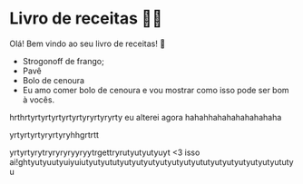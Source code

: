 # Livro de receitas :man_cook:

Olá! Bem vindo ao seu livro de receitas! :wave:

- Strogonoff de frango;
- Pavê
- Bolo de cenoura
- Eu amo comer bolo de cenoura e vou mostrar como isso pode ser bom à vocês.

hrthrtyrtyrtyrtyrtyrtyryrtyryrty   eu alterei agora hahahhahahahahahahaha

yrtyrtyrtyryrtyryhhgrtrtt

yrtyrtyrytryryryryyryytrgettryrutyutyutyuyt <3 isso ai!ghtyutyuutyuiyuiutyutyututyutyutyutyutyutyutyututyutyutyutyutyutyututyu
